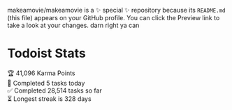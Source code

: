 makeamovie/makeamovie is a ✨ special ✨ repository because its `README.md` (this file) appears on your GitHub profile.
You can click the Preview link to take a look at your changes. darn right ya can

# Todoist Stats

<!-- TODO-IST:START -->
🏆  41,096 Karma Points           
🌸  Completed 5 tasks today           
✅  Completed 28,514 tasks so far           
⏳  Longest streak is 328 days
<!-- TODO-IST:END -->